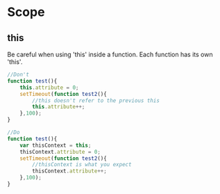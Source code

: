 # Scope
## this
Be careful when using 'this' inside a function. Each function has its own 'this'.
```javascript
//Don't
function test(){
    this.attribute = 0;
    setTimeout(function test2(){
        //this doesn't refer to the previous this
        this.attribute++;
    },100);
}

//Do
function test(){
    var thisContext = this;
    thisContext.attribute = 0;
    setTimeout(function test2(){
        //thisContext is what you expect
        thisContext.attribute++;
    },100);
}
```